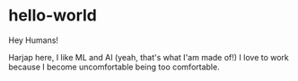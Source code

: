 # hello-world

Hey Humans!

Harjap here, I like ML and AI (yeah, that's what I'am made of!)
I love to work because I become uncomfortable being too comfortable.

